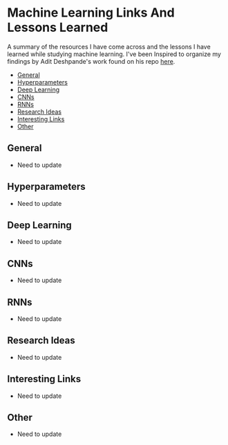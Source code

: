 # Machine Learning Links And Lessons Learned
A summary of the resources I have come across and the lessons I have learned while studying machine learning. I've been Inspired to organize my findings by Adit Deshpande's work found on his repo [here](https://github.com/adeshpande3).

* [General](#general)
* [Hyperparameters](#hyperparameters)
* [Deep Learning](#deep-learning)
* [CNNs](#CNNs)
* [RNNs](#RNNs)
* [Research Ideas](#Research-Ideas)
* [Interesting Links](#Interesting-Links)
* [Other](#Other)

## General

* Need to update

## Hyperparameters

* Need to update

## Deep Learning

* Need to update

## CNNs

* Need to update

## RNNs

* Need to update

## Research Ideas

* Need to update

## Interesting Links

* Need to update

## Other

* Need to update
